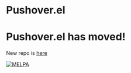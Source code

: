 # Pushover.el

# Pushover.el has moved!

New repo is [here](https://git.flintfam.org/swf-projects/emacs-pushover)

[![MELPA](https://melpa.org/packages/pushover-badge.svg)](https://melpa.org/#/pushover)
